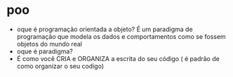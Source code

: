 # poo
- oque é programação orientada a objeto?
É um paradigma de programação que modela os dados e comportamentos como se fossem objetos do mundo real 
- oque é paradigma?
- É como você CRIA e ORGANIZA a escrita do seu código ( é padrão de como organizar o seu codigo)


